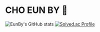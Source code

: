 # CHO EUN BY 🙂

![EunBy's GitHub stats](https://github-readme-stats.vercel.app/api?username=eunbypa&show_icons=true&theme=radical)
[![Solved.ac Profile](http://mazassumnida.wtf/api/v2/generate_badge?boj=bypa1014)](https://solved.ac/bypa1014/)
